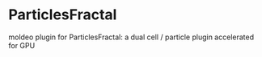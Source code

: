 # ParticlesFractal
moldeo plugin for ParticlesFractal: a dual cell / particle plugin accelerated for GPU
